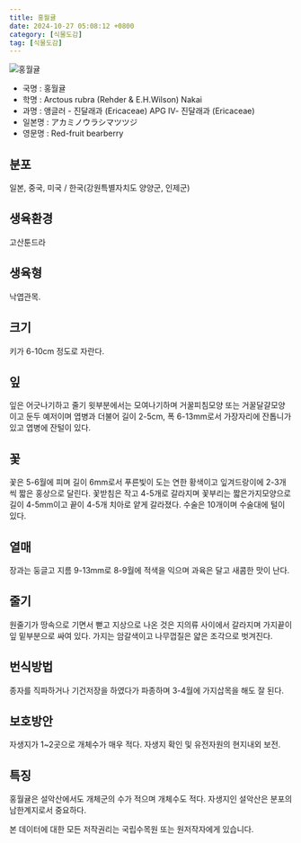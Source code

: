 ```yaml
---
title: 홍월귤
date: 2024-10-27 05:08:12 +0800
category: [식물도감]
tag: [식물도감]
---
```




![홍월귤](/fileUpload/plants/basic/Ericaceae/Arctous/11224/11224_20160811104555986files_th2.jpg)
- 국명 : 홍월귤
- 학명 : Arctous rubra (Rehder & E.H.Wilson) Nakai
- 과명 : 앵글러 - 진달래과 (Ericaceae) APG Ⅳ- 진달래과 (Ericaceae)
- 일본명 : アカミノウラシマツツジ
- 영문명 : Red-fruit bearberry


## 분포
일본, 중국, 미국 / 한국(강원특별자치도 양양군, 인제군) 
## 생육환경
고산툰드라
## 생육형
낙엽관목.
## 크기
키가 6-10cm 정도로 자란다.
## 잎
잎은 어긋나기하고 줄기 윗부분에서는 모여나기하며 거꿀피침모양 또는 거꿀달걀모양이고 둔두 예저이며 엽병과 더불어 길이 2-5cm, 폭 6-13mm로서 가장자리에 잔톱니가 있고 엽병에 잔털이 있다.
## 꽃
꽃은 5-6월에 피며 길이 6mm로서 푸른빛이 도는 연한 황색이고 잎겨드랑이에 2-3개씩 짧은 홍상으로 달린다. 꽃받침은 작고 4-5개로 갈라지며 꽃부리는 짧은가지모양으로 길이 4-5mm이고 끝이 4-5개 치아로 얕게 갈라졌다. 수술은 10개이며 수술대에 털이 있다.
## 열매
장과는 둥글고 지름 9-13mm로 8-9월에 적색을 익으며 과육은 달고 새콤한 맛이 난다.
## 줄기
원줄기가 땅속으로 기면서 뻗고 지상으로 나온 것은 지의류 사이에서 갈라지며 가지끝이 잎 밑부분으로 싸여 있다. 가지는 암갈색이고 나무껍질은 얇은 조각으로 벗겨진다.
## 번식방법
종자를 직파하거나 기건저장을 하였다가 파종하며 3-4월에 가지삽목을 해도 잘 된다.
## 보호방안
자생지가 1~2곳으로 개체수가 매우 적다. 자생지 확인 및 유전자원의 현지내외 보전.
## 특징
홍월귤은 설악산에서도 개체군의 수가 적으며 개체수도 적다. 자생지인 설악산은 분포의 남한계지로서 중요하다.






본 데이터에 대한 모든 저작권리는 국립수목원 또는 원저작자에게 있습니다.
